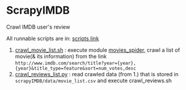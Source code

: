 # ScrapyIMDB


Crawl IMDB user's review


All runnable scripts are in: [scripts link](scrapyIMDB/script)


1. [crawl_movie_list.sh](scrapyIMDB/script/crawl_movie_list.sh) : execute module [movies_spider](scrapyIMDB/spiders/movies_spider.py), crawl a list of movie(& its information) from the link      `http://www.imdb.com/search/title?year={year},{year}&title_type=feature&sort=num_votes,desc`
2. [crawl_reviews_list.py](scrapyIMDB/script/crawl_reviews_list.py) : read crawled data (from 1.) that is stored in `scrapyIMDB/data/movie_list.csv` and execute crawl_reviews.sh
